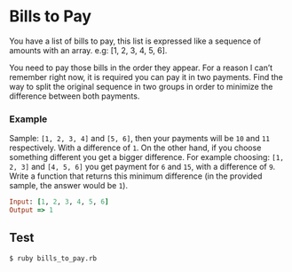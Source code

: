 # Bills to Pay

You have a list of bills to pay, this list is expressed like a sequence of amounts with an array. e.g: [1, 2, 3, 4, 5, 6].

You need to pay those bills in the order they appear. For a reason I can’t remember right now, it is required you can pay it in two payments. Find the way to split the original sequence in two groups in order to minimize the difference between both payments.

### Example
Sample: `[1, 2, 3, 4]` and `[5, 6]`, then your payments will be `10` and `11` respectively. With a difference of `1`. On the other hand, if you choose something different you get a bigger difference. For example choosing: `[1, 2, 3]` and `[4, 5, 6]` you get payment for `6` and `15`, with a difference of `9`.
 
Write a function that returns this minimum difference (in the provided sample, the answer would be `1`).
```ruby
Input: [1, 2, 3, 4, 5, 6]
Output => 1
```

## Test
```bash
$ ruby bills_to_pay.rb
```
